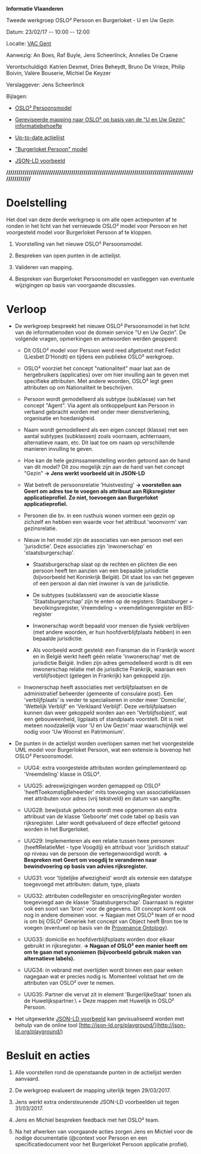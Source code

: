 **Informatie Vlaanderen**

Tweede werkgroep OSLO² Persoon en Burgerloket - U en Uw Gezin

Datum: 23/02/17 -- 10:00 -- 12:00

Locatie: [VAC
Gent](https://www.google.be/maps/place/VAC+Gent/@51.0371235,3.7065649,17z/data=!3m1!4b1!4m5!3m4!1s0x47c37162c6c82103:0xad3dbba6a7c4cc90!8m2!3d51.0371201!4d3.7087536?hl=nl&dg=dbrw&newdg=1)

Aanwezig: An Boes, Raf Buyle, Jens Scheerlinck, Annelies De Craene

Verontschuldigd: Katrien Desmet, Dries Beheydt, Bruno De Vrieze, Philip
Boivin, Valère Bouserie, Michiel De Keyzer

Verslaggever: Jens Scheerlinck

Bijlagen:

-   [OSLO² Persoonsmodel](https://drive.google.com/file/d/0B3DdQTFc4B-VZll4V0VOXzY2MEk/view)

-   [Gereviseerde mapping naar OSLO² op basis van de \"U en Uw Gezin\" informatiebehoefte](https://drive.google.com/open?id=1WMZhT5OjQDDiU08RthLOG6nV7ydPRGQ0RPu9SeffO9E)

-   [Up-to-date actielijst](https://docs.google.com/spreadsheets/d/1WMZhT5OjQDDiU08RthLOG6nV7ydPRGQ0RPu9SeffO9E/edit?usp=sharing)

-   [\"Burgerloket Persoon\" model](https://drive.google.com/file/d/0B3DdQTFc4B-VVFp0MG1oNXhBdHc/view)

-   [JSON-LD voorbeeld](https://drive.google.com/open?id=0B3DdQTFc4B-VbVBualYtQzhXMFU)

**////////////////////////////////////////////////////////////////////////////////////////////////////////**

Doelstelling
============

Het doel van deze derde werkgroep is om alle open actiepunten af te
ronden in het licht van het vernieuwde OSLO² model voor Persoon en het
voorgesteld model voor Burgerloket Persoon af te kloppen.

1.  Voorstelling van het nieuwe OSLO² Persoonsmodel.

2.  Bespreken van open punten in de actielijst.

3.  Valideren van mapping.

4.  Bespreken van Burgerloket Persoonsmodel en vastleggen van eventuele wijzigingen op basis van voorgaande discussies.

Verloop
=======

-   De werkgroep bespreekt het nieuwe OSLO² Persoonsmodel in het licht van de informatienoden voor de domein service "U en Uw Gezin". De volgende vragen, opmerkingen en antwoorden werden geopperd:

    -   Dit OSLO² model voor Persoon werd reed afgetoetst met Fedict (Liesbet D'Hondt) en tijdens een publieke OSLO² werkgroep.

    -   OSLO² voorziet het concept "nationaliteit" maar laat aan de hergebruikers (applicaties) over om hier invulling aan te geven met specifieke attributen. Met andere woorden, OSLO² legt geen attributen op om Nationaliteit te beschrijven.

    -   Persoon wordt gemodelleerd als subtype (subklasse) van het concept "Agent". Via agent als ontkoppelpunt kan Persoon in verband gebracht worden met onder meer dienstverlening, organisatie en hoedanigheid.

    -   Naam wordt gemodelleerd als een eigen concept (klasse) met een aantal subtypes (subklassen) zoals voornaam, achternaam, alternatieve naam, etc. Dit laat toe om naam op verschillende manieren invulling te geven.

    -   Hoe kan de hele gezinssamenstelling worden getoond aan de hand van dit model? Dit zou mogelijk zijn aan de hand van het concept "Gezin" **-\> Jens werkt voorbeeld uit in JSON-LD**

    -   Wat betreft de persoonsrelatie 'Huistvesting' **-\> voorstellen aan Geert om adres toe te voegen als attribuut aan Rijksregister applicatieprofiel. Zo niet, toevoegen aan Burgerloket applicatieprofiel.**

    -   Personen die bv. in een rusthuis wonen vormen een gezin op zichzelf en hebben een waarde voor het attribuut 'woonvorm' van gezinsrelatie.

    -   Nieuw in het model zijn de associaties van een persoon met een 'jurisdictie'. Deze associaties zijn 'inwonerschap' en 'staatsburgerschap'.

        -   Staatsburgerschap slaat op de rechten en plichten die een persoon heeft ten aanzien van een bepaalde jurisdictie (bijvoorbeeld het Koninkrijk België). Dit staat los van het gegeven of een persoon al dan niet inwoner is van de jurisdictie.

        -   De subtypes (subklassen) van de associatie klasse 'Staatsburgerschap' zijn te enten op de registers: Staatsburger = bevolkingsregister, Vreemdeling = vreemdelingenregister en BIS-register

        -   Inwonerschap wordt bepaald voor mensen die fysiek verblijven (met andere woorden, er hun hoofdverblijfplaats hebben) in een bepaalde jurisdictie.

        -   Als voorbeeld wordt gesteld: een Fransman die in Frankrijk woont en in België werkt heeft géén relatie 'inwonerschap' met de jurisdictie België. Indien zijn adres gemodelleerd wordt is dit een inwonerschap relatie met de jurisdictie Frankrijk, waaraan een verblijfsobject (gelegen in Frankrijk) kan gekoppeld zijn.

    -   Inwonerschap heeft associaties met verblijfplaatsen en de administratief beheerder (gemeente of consulaire post). Een 'verblijfplaats' is verder te specialiseren in onder meer 'Domicilie', 'Wettelijk Verblijf' en 'Verklaard Verblijf'. Deze verblijfplaatsen kunnen dan weer gekoppeld worden aan een 'Verblijfsobject', wat een gebouweenheid, ligplaats of standplaats voorstelt. Dit is niet meteen noodzakelijk voor 'U en Uw Gezin' maar waarschijnlijk wel nodig voor 'Uw Woonst en Patrimonium'.

-   De punten in de actielijst worden overlopen samen met het voorgestelde UML model voor Burgerloket Persoon, wat een extensie is bovenop het OSLO² Persoonsmodel.

    -   UUG4: extra voorgestelde attributen worden geïmplementeerd op 'Vreemdeling' klasse in OSLO².

    -   UUG25: adreswijzigingen worden gemapped op OSLO² 'heeftToekomstigBeheerder' mits toevoeging van associatieklassen met attributen voor adres (vrij tekstveld) en datum van aangifte.

    -   UUG28: bewijsstuk geboorte wordt mee opgenomen als extra attribuut van de klasse 'Geboorte' met code tabel op basis van rijksregister. Later wordt geëvalueerd of deze effectief getoond worden in het Burgerloket.

    -   UUG29: Implementeren als een relatie tussen twee personen (heeftRelatieMet - type Voogdij) en attribuut voor 'juridisch statuut' op niveau van de persoon die vertegenwoordigd wordt. **-\> Bespreken met Geert om voogdij te veranderen naar bewindvoering op basis van advies rijksregister.**

    -   UUG31: voor 'tijdelijke afwezigheid' wordt als extensie een datatype toegevoegd met attributen: datum, type, plaats

    -   UUG32: attributen codeRegister en omscrijvingRegister worden toegevoegd aan de klasse 'Staatsburgerschap'. Daarnaast is register ook een soort van 'bron' voor de gegevens. Dit concept komt ook nog in andere domeinen voor. -\> Nagaan met OSLO² team of er nood is om bij OSLO² Generiek het concept van Object heeft Bron toe te voegen (eventueel op basis van de [Provenance Ontology](https://www.w3.org/TR/prov-o/)).

    -   UUG33: domicilie en hoofdverblijfsplaats worden door elkaar gebruikt in rijksregister. **-\> Nagaan of OSLO² een manier heeft om om te gaan met synoniemen (bijvoorbeeld gebruik maken van alternatieve labels).**

    -   UUG34: in vebrand met overlijden wordt binnen een paar weken nagegaan wat er precies nodig is. Momenteel volstaat het om de attributen van OSLO² over te nemen.

    -   UUG35: Partner die vervat zit in element \'BurgerlijkeStaat\' tonen als de Huwelijkspartner.\ + Deze mappen met Huwelijk in OSLO² Persoon.

-   Het uitgewerkte [JSON-LD voorbeeld](https://drive.google.com/open?id=0B3DdQTFc4B-VbVBualYtQzhXMFU) kan gevisualiseerd worden met behulp van de online tool [http://json-ld.org/playground/](http://json-ld.org/playground/)

Besluit en acties
=================

1.  Alle voorstellen rond de openstaande punten in de actielijst werden aanvaard.

2.  De werkgroep evalueert de mapping uiterlijk tegen 29/03/2017.

3.  Jens werkt extra ondersteunende JSON-LD voorbeelden uit tegen 31/03/2017.

4.  Jens en Michiel bespreken feedback met het OSLO² team.

5.  Na het afwerken van voorgaande acties zorgen Jens en Michiel voor de nodige documentatie (@context voor Persoon en een specificatiedocument voor het Burgerloket Persoon applicatie profiel).
